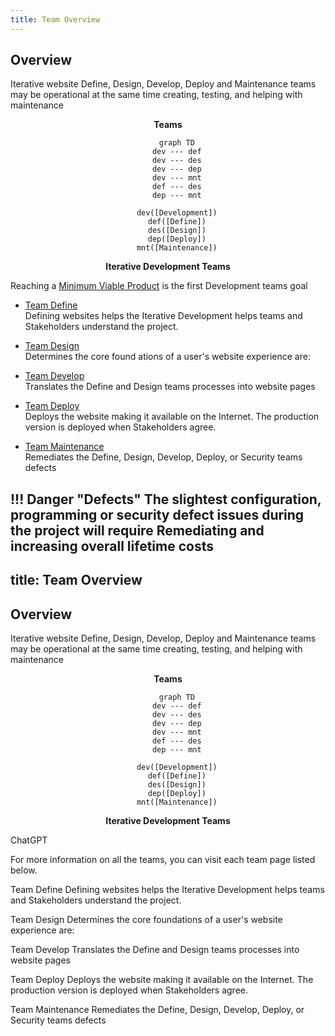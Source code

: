 ```yaml
---
title: Team Overview
---
```


##  Overview

Iterative website Define, Design, Develop, Deploy and Maintenance teams may be operational at the same time creating, testing, and helping with maintenance  

<div style="text-align: center;">
<b>Teams</b>

``` mermaid
	graph TD
    dev --- def
    dev --- des
    dev --- dep
    dev --- mnt
    def --- des
    dep --- mnt

    dev([Development])
    def([Define])
    des([Design])
    dep([Deploy])
    mnt([Maintenance])
```

<b>Iterative Development Teams</b>

</div>

Reaching a [Minimum Viable Product](minimum_viable_product.md) is the first Development teams goal
 
- [Team Define](team_define.md)   
  Defining websites helps the Iterative Development helps teams and Stakeholders understand the project.

- [Team Design](team_design.md)  
  Determines the core found
  ations of a user's website experience are:

- [Team Develop](team_develop.md)  
  Translates the Define and Design teams processes into website pages 

- [Team Deploy](team_deploy.md)  
  Deploys the website making it available on the Internet. The production version is deployed when Stakeholders agree.

- [Team Maintenance](team_maintenance.md)  
  Remediates the Define, Design, Develop, Deploy, or Security teams defects

!!! Danger "Defects"
	The slightest configuration, programming or security defect issues during the project will require Remediating and increasing overall lifetime costs 
---
title: Team Overview
---

##  Overview

Iterative website Define, Design, Develop, Deploy and Maintenance teams may be operational at the same time creating, testing, and helping with maintenance  

<div style="text-align: center;">
<b>Teams</b>

``` mermaid
	graph TD
    dev --- def
    dev --- des
    dev --- dep
    dev --- mnt
    def --- des
    dep --- mnt

    dev([Development])
    def([Define])
    des([Design])
    dep([Deploy])
    mnt([Maintenance])
```

<b>Iterative Development Teams</b>

</div>

ChatGPT

For more information on all the teams, you can visit each team page listed below.

Team Define
Defining websites helps the Iterative Development helps teams and Stakeholders understand the project.

Team Design
Determines the core foundations of a user's website experience are:

Team Develop
Translates the Define and Design teams processes into website pages

Team Deploy
Deploys the website making it available on the Internet. The production version is deployed when Stakeholders agree.

Team Maintenance
Remediates the Define, Design, Develop, Deploy, or Security teams defects

